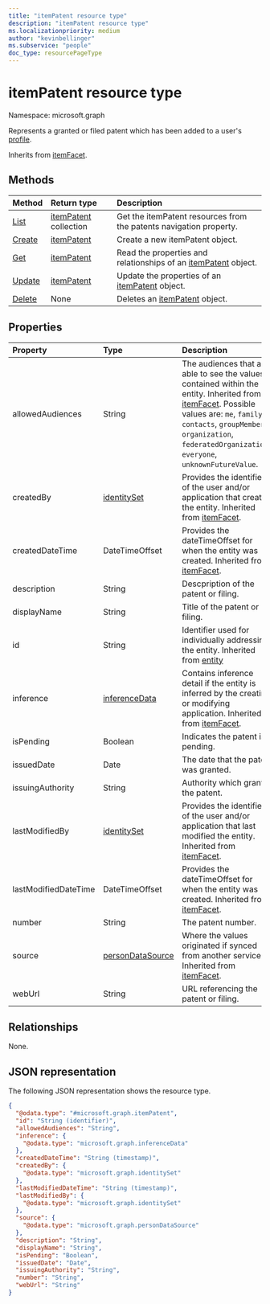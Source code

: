 ```yaml
---
title: "itemPatent resource type"
description: "itemPatent resource type"
ms.localizationpriority: medium
author: "kevinbellinger"
ms.subservice: "people"
doc_type: resourcePageType
---
```


# itemPatent resource type
 
Namespace: microsoft.graph

Represents a granted or filed patent which has been added to a user's [profile](../resources/profile.md).

Inherits from [itemFacet](../resources/itemfacet.md).

## Methods
|Method|Return type|Description|
|:---|:---|:---|
|[List](../api/profile-list-patents.md)|[itemPatent](../resources/itempatent.md) collection|Get the itemPatent resources from the patents navigation property.|
|[Create](../api/profile-post-patents.md)|[itemPatent](../resources/itempatent.md)|Create a new itemPatent object.|
|[Get](../api/itempatent-get.md)|[itemPatent](../resources/itempatent.md)|Read the properties and relationships of an [itemPatent](../resources/itempatent.md) object.|
|[Update](../api/itempatent-update.md)|[itemPatent](../resources/itempatent.md)|Update the properties of an [itemPatent](../resources/itempatent.md) object.|
|[Delete](../api/itempatent-delete.md)|None|Deletes an [itemPatent](../resources/itempatent.md) object.|

## Properties
|Property|Type|Description|
|:---|:---|:---|
|allowedAudiences|String|The audiences that are able to see the values contained within the entity. Inherited from [itemFacet](../resources/itemfacet.md). Possible values are: `me`, `family`, `contacts`, `groupMembers`, `organization`, `federatedOrganizations`, `everyone`, `unknownFutureValue`.|
|createdBy|[identitySet](../resources/identityset.md)|Provides the identifier of the user and/or application that created the entity. Inherited from [itemFacet](../resources/itemfacet.md).|
|createdDateTime|DateTimeOffset|Provides the dateTimeOffset for when the entity was created. Inherited from [itemFacet](../resources/itemfacet.md).|
|description|String|Descpription of the patent or filing. |
|displayName|String|Title of the patent or filing. |
|id|String|Identifier used for individually addressing the entity. Inherited from [entity](../resources/entity.md)|
|inference|[inferenceData](../resources/inferencedata.md)|Contains inference detail if the entity is inferred by the creating or modifying application. Inherited from [itemFacet](../resources/itemfacet.md).|
|isPending        |Boolean     |Indicates the patent is pending.        |
|issuedDate       |Date        |The date that the patent was granted.   |
|issuingAuthority |String      |Authority which granted the patent.     |
|lastModifiedBy|[identitySet](../resources/identityset.md)|Provides the identifier of the user and/or application that last modified the entity. Inherited from [itemFacet](../resources/itemfacet.md).|
|lastModifiedDateTime|DateTimeOffset|Provides the dateTimeOffset for when the entity was created. Inherited from [itemFacet](../resources/itemfacet.md).|
|number           |String      |The patent number.                      |
|source|[personDataSource](../resources/persondatasource.md)|Where the values originated if synced from another service. Inherited from [itemFacet](../resources/itemfacet.md).|
|webUrl           |String      |URL referencing the patent or filing. |


## Relationships
None.

## JSON representation
The following JSON representation shows the resource type.
<!-- {
  "blockType": "resource",
  "keyProperty": "id",
  "@odata.type": "microsoft.graph.itemPatent",
  "baseType": "microsoft.graph.itemFacet",
  "openType": false
}
-->
``` json
{
  "@odata.type": "#microsoft.graph.itemPatent",
  "id": "String (identifier)",
  "allowedAudiences": "String",
  "inference": {
    "@odata.type": "microsoft.graph.inferenceData"
  },
  "createdDateTime": "String (timestamp)",
  "createdBy": {
    "@odata.type": "microsoft.graph.identitySet"
  },
  "lastModifiedDateTime": "String (timestamp)",
  "lastModifiedBy": {
    "@odata.type": "microsoft.graph.identitySet"
  },
  "source": {
    "@odata.type": "microsoft.graph.personDataSource"
  },
  "description": "String",
  "displayName": "String",
  "isPending": "Boolean",
  "issuedDate": "Date",
  "issuingAuthority": "String",
  "number": "String",
  "webUrl": "String"
}
```


